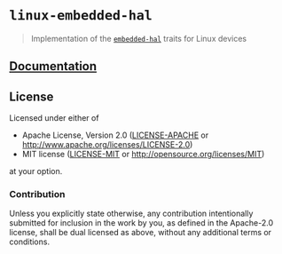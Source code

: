 # `linux-embedded-hal`

> Implementation of the [`embedded-hal`] traits for Linux devices

[`embedded-hal`]: https://crates.io/crates/embedded-hal

## [Documentation](https://docs.rs/linux-embedded-hal)

## License

Licensed under either of

- Apache License, Version 2.0 ([LICENSE-APACHE](LICENSE-APACHE) or
  http://www.apache.org/licenses/LICENSE-2.0)
- MIT license ([LICENSE-MIT](LICENSE-MIT) or http://opensource.org/licenses/MIT)

at your option.

### Contribution

Unless you explicitly state otherwise, any contribution intentionally submitted
for inclusion in the work by you, as defined in the Apache-2.0 license, shall be
dual licensed as above, without any additional terms or conditions.
